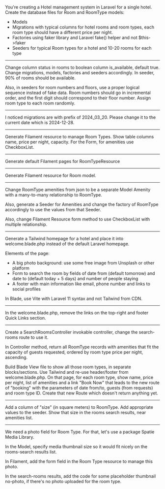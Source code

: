 You're creating a Hotel management system in Laravel for a single hotel. Create the database files for Room and RoomType models:
- Models
- Migrations with typical columns for hotel rooms and room types, each room type should have a different price per night. 
- Factories using faker library and Laravel fake() helper and not $this->faker
- Seeders for typical Room types for a hotel and 10-20 rooms for each type

---

Change column status in rooms to boolean column is_available, default true. Change migrations, models, factories and seeders accordingly. In seeder, 90% of rooms should be available.

Also, in seeders for room numbers and floors, use a proper logical sequence instead of fake data. Room numbers should go in incremental order, and the first digit should correspond to their floor number. Assign room type to each room randomly.

---

I noticed migrations are with prefix of 2024_03_20. Please change it to the current date which is 2024-12-28.

---

Generate Filament resource to manage Room Types. Show table columns name, price per night, capacity. For the Form, for amenities use CheckboxList.

---

Generate default Filament pages for RoomTypeResource

---

Generate Filament resource for Room model.

---

Change RoomType amenities from json to be a separate Model Amenity with a many-to-many relationship to RoomType.

Also, generate a Seeder for Amenities and change the factory of RoomType accordingly to use the values from that Seeder.

Also, change Filament Resource form method to use CheckboxList with multiple relationship.

---

Generate a Tailwind homepage for a hotel and place it into welcome.blade.php instead of the default Laravel homepage.

Elements of the page:
- A big photo background: use some free image from Unsplash or other platform
- Form to search the room by fields of date from (default tomorrow) and date to (default today + 5 days) and number of people staying
- A footer with main information like email, phone number and links to social profiles

In Blade, use Vite with Laravel 11 syntax and not Tailwind from CDN.

---

In the welcome.blade.php, remove the links on the top-right and footer Quick Links section.

---

Create a SearchRoomsController invokable controller, change the search-rooms route to use it.

In Controller method, return all RoomType records with amenities that fit the capacity of guests requested, ordered by room type price per night, ascending. 

Build Blade View file to show all those room types, in separate blocks/sections. Use Tailwind and re-use header/footer from welcome.blade.php. On that page, for each room type, show name, price per night, list of amenities and a link "Book Now" that leads to the new route of "booking" with the parameters of date from/to, guests (from requests) and room type ID. Create that new Route which doesn't return anything yet.

---

Add a column of "size" (in square meters) to RoomType. Add appropriate values to the seeder. Show that size in the rooms search results, near amenities list.

---

We need a photo field for Room Type. For that, let's use a package Spatie Media Library. 

In the Model, specify media thumbnail size so it would fit nicely on the rooms-search results list. 

In Filament, add the form field in the Room Type resource to manage this photo. 

In the search-rooms results, add the code for some placeholder thumbnail no-photo, if there's no photo uploaded for the room type.